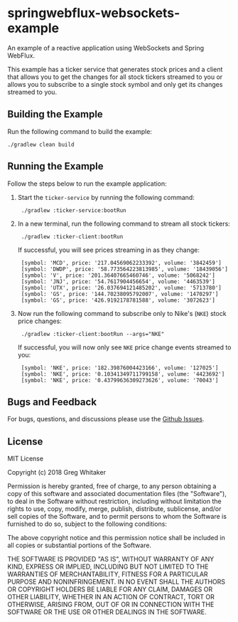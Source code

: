 # springwebflux-websockets-example
An example of a reactive application using WebSockets and Spring WebFlux.

This example has a ticker service that generates stock prices and a client that allows you to get the changes for all stock tickers
streamed to you or allows you to subscribe to a single stock symbol and only get its changes streamed to you.

## Building the Example
Run the following command to build the example:

    ./gradlew clean build

## Running the Example
Follow the steps below to run the example application:

1. Start the `ticker-service` by running the following command:

        ./gradlew :ticker-service:bootRun
        
2. In a new terminal, run the following command to stream all stock tickers:

        ./gradlew :ticker-client:bootRun
        
    If successful, you will see prices streaming in as they change:

        [symbol: 'MCD', price: '217.04569062233392', volume: '3842459']
        [symbol: 'DWDP', price: '58.773564223813985', volume: '18439056']
        [symbol: 'V', price: '201.36407665460746', volume: '5068242']
        [symbol: 'JNJ', price: '54.7617904456654', volume: '4463539']
        [symbol: 'UTX', price: '26.037694121485202', volume: '5713780']
        [symbol: 'GS', price: '144.70238095792007', volume: '1470297']
        [symbol: 'GS', price: '426.9192178781588', volume: '3072623']
        
3. Now run the following command to subscribe only to Nike's (`NKE`) stock price changes:

        ./gradlew :ticker-client:bootRun --args="NKE"

    If successful, you will now only see `NKE` price change events streamed to you:

        [symbol: 'NKE', price: '182.39876004423166', volume: '127025']
        [symbol: 'NKE', price: '0.10341349711799158', volume: '4423692']
        [symbol: 'NKE', price: '0.43799636309273626', volume: '70043']

## Bugs and Feedback
For bugs, questions, and discussions please use the [Github Issues](https://github.com/gregwhitaker/springwebflux-websockets-example/issues).

## License
MIT License

Copyright (c) 2018 Greg Whitaker

Permission is hereby granted, free of charge, to any person obtaining a copy
of this software and associated documentation files (the "Software"), to deal
in the Software without restriction, including without limitation the rights
to use, copy, modify, merge, publish, distribute, sublicense, and/or sell
copies of the Software, and to permit persons to whom the Software is
furnished to do so, subject to the following conditions:

The above copyright notice and this permission notice shall be included in all
copies or substantial portions of the Software.

THE SOFTWARE IS PROVIDED "AS IS", WITHOUT WARRANTY OF ANY KIND, EXPRESS OR
IMPLIED, INCLUDING BUT NOT LIMITED TO THE WARRANTIES OF MERCHANTABILITY,
FITNESS FOR A PARTICULAR PURPOSE AND NONINFRINGEMENT. IN NO EVENT SHALL THE
AUTHORS OR COPYRIGHT HOLDERS BE LIABLE FOR ANY CLAIM, DAMAGES OR OTHER
LIABILITY, WHETHER IN AN ACTION OF CONTRACT, TORT OR OTHERWISE, ARISING FROM,
OUT OF OR IN CONNECTION WITH THE SOFTWARE OR THE USE OR OTHER DEALINGS IN THE
SOFTWARE.